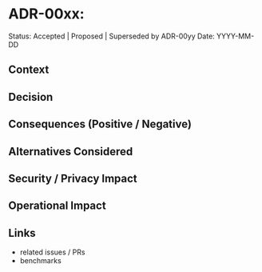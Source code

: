 # ADR-00xx: <Decision>
Status: Accepted | Proposed | Superseded by ADR-00yy
Date: YYYY-MM-DD

## Context

## Decision

## Consequences (Positive / Negative)

## Alternatives Considered

## Security / Privacy Impact

## Operational Impact

## Links
- related issues / PRs
- benchmarks
